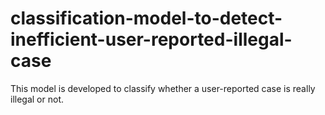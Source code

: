 # classification-model-to-detect-inefficient-user-reported-illegal-case
This model is developed to classify whether a user-reported case is really illegal or not.
